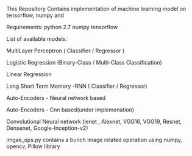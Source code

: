 
This Repository Contains implementation of machine learning model on tensorflow, numpy and

Requirements: python 2.7 numpy tensorflow

List of available models:

MultiLayer Perceptron ( Classifier / Regressor )

Logistic Regression (Binary-Class / Multi-Class Classification)

Linear Regression

Long Short Term Memory -RNN ( Classifier / Regressor)

Auto-Encoders - Neural network based

Auto-Encoders - Cnn based(under implemenation)

Convolutional Neural network (lenet , Alexnet, VGG16, VGG19, Resnet, Densenet, Google-Inception-v2) 

imgae_ops.py contains a bunch image related operation  using numpy, opencv, Pillow library


